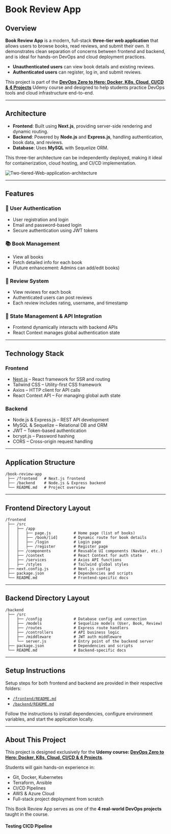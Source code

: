 # Book Review App

## Overview

**Book Review App** is a modern, full-stack **three-tier web application** that allows users to browse books, read reviews, and submit their own. It demonstrates clean separation of concerns between frontend and backend, and is ideal for hands-on DevOps and cloud deployment practices.

- **Unauthenticated users** can view book details and existing reviews.
- **Authenticated users** can register, log in, and submit reviews.

This project is part of the **[DevOps Zero to Hero: Docker, K8s, Cloud, CI/CD & 4 Projects](https://www.udemy.com/user/pravin-mishra-30/)** Udemy course and designed to help students practice DevOps tools and cloud infrastructure end-to-end.

---

## Architecture

- **Frontend**: Built using **Next.js**, providing server-side rendering and dynamic routing.
- **Backend**: Powered by **Node.js** and **Express.js**, handling authentication, book data, and reviews.
- **Database**: Uses **MySQL** with Sequelize ORM.
  
This three-tier architecture can be independently deployed, making it ideal for containerization, cloud hosting, and CI/CD implementation.

![Two-tiered-Web-application-architecture](https://github.com/user-attachments/assets/0be7ab58-91d0-4cde-9272-1c74ca783b4c)


---

## Features

### 🔐 User Authentication
- User registration and login
- Email and password-based login
- Secure authentication using JWT tokens

### 📚 Book Management
- View all books
- Fetch detailed info for each book
- (Future enhancement: Admins can add/edit books)

### 📝 Review System
- View reviews for each book
- Authenticated users can post reviews
- Each review includes rating, username, and timestamp

### 🔄 State Management & API Integration
- Frontend dynamically interacts with backend APIs
- React Context manages global authentication state

---

## Technology Stack

### Frontend
- [Next.js](https://nextjs.org/) – React framework for SSR and routing  
- Tailwind CSS – Utility-first CSS framework  
- Axios – HTTP client for API calls  
- React Context API – For managing global auth state  

### Backend
- Node.js & Express.js – REST API development  
- MySQL & Sequelize – Relational DB and ORM  
- JWT – Token-based authentication  
- bcrypt.js – Password hashing  
- CORS – Cross-origin request handling  

---

## Application Structure

```
/book-review-app
 ├── /frontend   # Next.js frontend
 ├── /backend    # Node.js & Express backend
 └── README.md   # Project overview
```

---

## Frontend Directory Layout

```
/frontend
 ├── /src
 │   ├── /app
 │   │   ├── page.js          # Home page (list of books)
 │   │   ├── /book/[id]       # Dynamic route for book details
 │   │   ├── /login           # Login page
 │   │   ├── /register        # Register page
 │   ├── /components          # Reusable UI components (Navbar, etc.)
 │   ├── /context             # React Context for auth state
 │   ├── /services            # Axios API functions
 │   ├── /styles              # Tailwind global styles
 ├── next.config.js           # Next.js config
 ├── package.json             # Dependencies and scripts
 └── README.md                # Frontend-specific docs
```

---

## Backend Directory Layout

```
/backend
 ├── /src
 │   ├── /config              # Database config and connection
 │   ├── /models              # Sequelize models (User, Book, Review)
 │   ├── /routes              # Express route handlers
 │   ├── /controllers         # API business logic
 │   ├── /middleware          # JWT auth middleware
 │   └── server.js            # Entry point of the backend server
 ├── package.json             # Dependencies and scripts
 └── README.md                # Backend-specific docs
```

---

## Setup Instructions

Setup steps for both frontend and backend are provided in their respective folders:

- [`/frontend/README.md`](./frontend/README.md)
- [`/backend/README.md`](./backend/README.md)

Follow the instructions to install dependencies, configure environment variables, and start the application locally.

---

## About This Project

This project is designed exclusively for the **Udemy course: [DevOps Zero to Hero: Docker, K8s, Cloud, CI/CD & 4 Projects]([https://www.udemy.com](https://www.udemy.com/user/pravin-mishra-30/))**.

Students will gain hands-on experience in:
- Git, Docker, Kubernetes
- Terraform, Ansible
- CI/CD Pipelines
- AWS & Azure Cloud
- Full-stack project deployment from scratch

This Book Review App serves as one of the **4 real-world DevOps projects** taught in the course.

#### Testing CICD Pipeline
